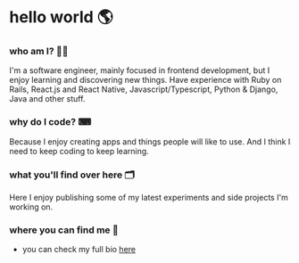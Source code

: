 # hello world  🌎

### who am I? 🙋‍♂

I'm a software engineer, mainly focused in frontend development, but I enjoy learning and discovering new things. Have experience with Ruby on Rails, React.js and React Native, Javascript/Typescript, Python & Django, Java and other stuff.

### why do I code? ⌨

Because I enjoy creating apps and things people will like to use. And I think I need to keep coding to keep learning.

### what you'll find over here 🗂  

Here I enjoy publishing some of my latest experiments and side projects I'm working on.

###  where you can find me 👀 

- you can check my full bio [here](https://gabrielnaoto.github.io/)
